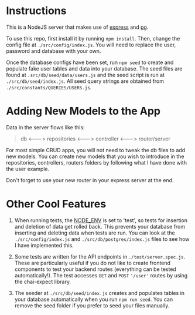 # Instructions
This is a NodeJS server that makes use of [express](https://expressjs.com/) and [pg](https://www.npmjs.com/package/pg). 

To use this repo, first install it by running ```npm install```. Then, change the config file at ```./src/config/index.js```. You will need to replace the user, password and database with your own.

Once the database configs have been set, run ```npm seed``` to create and populate fake user tables and data into your database. The seed files are found at ```.src/db/seed/data/users.js``` and the seed script is run at ```./src/db/seed/index.js```. All seed query strings are obtained from ```./src/constants/QUERIES/USERS.js```. 

# Adding New Models to the App
Data in the server flows like this: 

> db <---> repositories <---> controller <---> router/server

For most simple CRUD apps, you will not need to tweak the db files to add new models. You can create new models that you wish to introduce in the repositories, controllers, routers folders by following what I have done with the user example. 

Don't forget to use your new router in your express server at the end.

# Other Cool Features
1. When running tests, the [NODE_ENV](https://stackoverflow.com/questions/16978256/what-is-node-env-in-express) is set to 'test', so tests for insertion and deletion of data get rolled back. This prevents your database from inserting and deleting data when tests are run. You can look at the ```./src/config/index.js``` and ```./src/db/postgres/index.js``` files to see how I have implemented this.

2. Some tests are written for the API endpoints in ```./test/server.spec.js```. These are particularly useful if you do not like to create frontend components to test your backend routes (everything can be tested automatically!). The test accesses ```GET``` and ```POST``` ```'/user'``` routes by using the chai-expect library.

3. The seeder at ```./src/db/seed/index.js``` creates and populates tables in your database automatically when you run ```npm run seed```. You can remove the seed folder if you prefer to seed your files manually.
